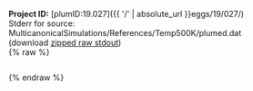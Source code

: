 **Project ID:** [plumID:19.027]({{ '/' | absolute_url }}eggs/19/027/)  
Stderr for source:  MulticanonicalSimulations/References/Temp500K/plumed.dat   
(download [zipped raw stdout](plumed.dat.plumed.stdout.txt.zip))  
{% raw %}
<pre>
</pre>
{% endraw %}
